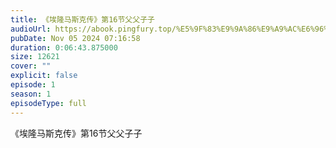 ```yaml
---
title: 《埃隆马斯克传》第16节父父子子
audioUrl: https://abook.pingfury.top/%E5%9F%83%E9%9A%86%E9%A9%AC%E6%96%AF%E5%85%8B%E4%BC%A0-17-%E7%AC%AC16%E8%8A%82%E7%88%B6%E7%88%B6%E5%AD%90%E5%AD%90-wz1283iq.mp3
pubDate: Nov 05 2024 07:16:58
duration: 0:06:43.875000
size: 12621
cover: ""
explicit: false
episode: 1
season: 1
episodeType: full
---
```

《埃隆马斯克传》第16节父父子子
